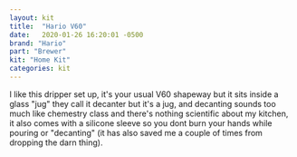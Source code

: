 ```yaml
---
layout: kit
title:  "Hario V60"
date:   2020-01-26 16:20:01 -0500
brand: "Hario"
part: "Brewer"
kit: "Home Kit"
categories: kit
---
```


I like this dripper set up, it's your usual V60 shapeway but it sits inside a glass "jug" they call it decanter but it's  a jug, and decanting sounds too much like chemestry class and there's nothing scientific about my kitchen, it also comes with a silicone sleeve so you dont burn your hands while pouring or "decanting" (it has also saved me a couple of times from dropping the darn thing).